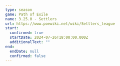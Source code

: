 ```yaml
---
type: season
game: Path of Exile
name: 3.25.0 - Settlers
url: https://www.poewiki.net/wiki/Settlers_league
start:
  confirmed: true
  startDate: 2024-07-26T18:00:00.000Z
  additionalText: ""
end:
  endDate: null
  confirmed: false
---
```

